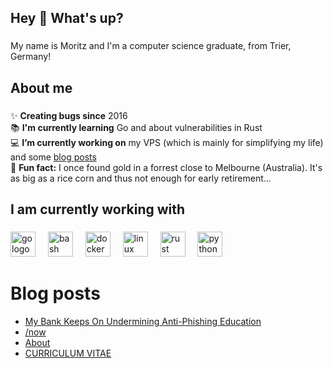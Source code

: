 ## Hey 👋 What's up?

###

My name is Moritz and I'm a computer science graduate, from Trier, Germany!

###

## About me

###

✨ **Creating bugs since** 2016<br>
📚 **I'm currently learning** Go and about vulnerabilities in Rust<br>
💻 **I’m currently working on** my VPS (which is mainly for simplifying my life) and some [blog posts](https://moritz-mander.de/)<br>
🎲 **Fun fact:** I once found gold in a forrest close to Melbourne (Australia). It's as big as a rice corn and thus not enough for early retirement...

###

## I am currently working with

###

<div align="left">
  <img src="https://skillicons.dev/icons?i=go" height="40" alt="go logo"  />
  <img width="12" />
  <img src="https://skillicons.dev/icons?i=bash" height="40" alt="bash logo"  />
  <img width="12" />
  <img src="https://skillicons.dev/icons?i=docker" height="40" alt="docker logo"  />
  <img width="12" />
  <img src="https://skillicons.dev/icons?i=linux" height="40" alt="linux logo"  />
  <img width="12" />
  <img src="https://skillicons.dev/icons?i=rust" height="40" alt="rust logo"  />
  <img width="12" />
  <img src="https://skillicons.dev/icons?i=py" height="40" alt="python logo"  />
</div>

###

# Blog posts

<!-- BLOG-POST-LIST:START -->
- [My Bank Keeps On Undermining Anti-Phishing Education](http://moritz-mander.de/blog/my_bank_keeps_on_undermining_anti-phishing_education/)
- [/now](http://moritz-mander.de/now/)
- [About](http://moritz-mander.de/about/)
- [CURRICULUM VITAE](http://moritz-mander.de/cv/)
<!-- BLOG-POST-LIST:END -->

###


<!--
## Hi there 👋
- 💻 I’m currently working on my VPS with different services (which mainly simplify my life) and some [blog posts](https://moritz-mander.de/)
- 🌱 I’m currently learning Go and about vulnerabilties in Rust
- ⚡ Fun fact: I once found gold in a forrest close to Melbourne (Australia). It's as big as a rice corn and thus not enough for early retirement.


**mitgitumgekippt/mitgitumgekippt** is a ✨ _special_ ✨ repository because its `README.md` (this file) appears on your GitHub profile.

Here are some ideas to get you started:

- 🔭 I’m currently working on ...
- 🌱 I’m currently learning ...
- 👯 I’m looking to collaborate on ...
- 🤔 I’m looking for help with ...
- 💬 Ask me about ...
- 📫 How to reach me: ...
- 😄 Pronouns: ...
- ⚡ Fun fact: ...
-->
